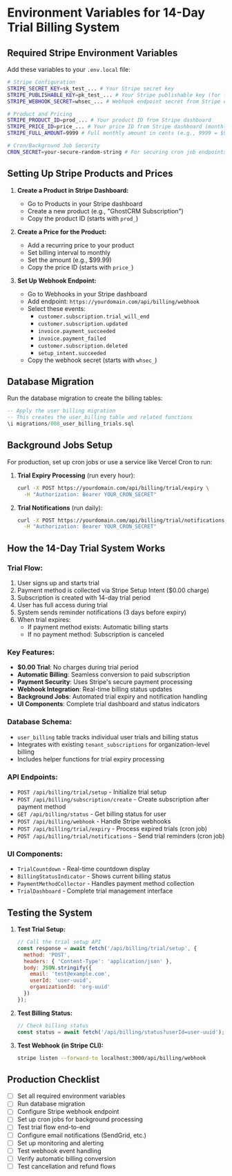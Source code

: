 # Environment Variables for 14-Day Trial Billing System

## Required Stripe Environment Variables

Add these variables to your `.env.local` file:

```bash
# Stripe Configuration
STRIPE_SECRET_KEY=sk_test_... # Your Stripe secret key
STRIPE_PUBLISHABLE_KEY=pk_test_... # Your Stripe publishable key (for frontend)
STRIPE_WEBHOOK_SECRET=whsec_... # Webhook endpoint secret from Stripe dashboard

# Product and Pricing
STRIPE_PRODUCT_ID=prod_... # Your product ID from Stripe dashboard
STRIPE_PRICE_ID=price_... # Your price ID from Stripe dashboard (monthly subscription)
STRIPE_FULL_AMOUNT=9999 # Full monthly amount in cents (e.g., 9999 = $99.99)

# Cron/Background Job Security
CRON_SECRET=your-secure-random-string # For securing cron job endpoints
```

## Setting Up Stripe Products and Prices

1. **Create a Product in Stripe Dashboard:**
   - Go to Products in your Stripe dashboard
   - Create a new product (e.g., "GhostCRM Subscription")
   - Copy the product ID (starts with `prod_`)

2. **Create a Price for the Product:**
   - Add a recurring price to your product
   - Set billing interval to monthly
   - Set the amount (e.g., $99.99)
   - Copy the price ID (starts with `price_`)

3. **Set Up Webhook Endpoint:**
   - Go to Webhooks in your Stripe dashboard
   - Add endpoint: `https://yourdomain.com/api/billing/webhook`
   - Select these events:
     - `customer.subscription.trial_will_end`
     - `customer.subscription.updated`
     - `invoice.payment_succeeded`
     - `invoice.payment_failed`
     - `customer.subscription.deleted`
     - `setup_intent.succeeded`
   - Copy the webhook secret (starts with `whsec_`)

## Database Migration

Run the database migration to create the billing tables:

```sql
-- Apply the user billing migration
-- This creates the user_billing table and related functions
\i migrations/008_user_billing_trials.sql
```

## Background Jobs Setup

For production, set up cron jobs or use a service like Vercel Cron to run:

1. **Trial Expiry Processing** (run every hour):
   ```bash
   curl -X POST https://yourdomain.com/api/billing/trial/expiry \
     -H "Authorization: Bearer YOUR_CRON_SECRET"
   ```

2. **Trial Notifications** (run daily):
   ```bash
   curl -X POST https://yourdomain.com/api/billing/trial/notifications \
     -H "Authorization: Bearer YOUR_CRON_SECRET"
   ```

## How the 14-Day Trial System Works

### Trial Flow:
1. User signs up and starts trial
2. Payment method is collected via Stripe Setup Intent ($0.00 charge)
3. Subscription is created with 14-day trial period
4. User has full access during trial
5. System sends reminder notifications (3 days before expiry)
6. When trial expires:
   - If payment method exists: Automatic billing starts
   - If no payment method: Subscription is canceled

### Key Features:
- **$0.00 Trial**: No charges during trial period
- **Automatic Billing**: Seamless conversion to paid subscription
- **Payment Security**: Uses Stripe's secure payment processing
- **Webhook Integration**: Real-time billing status updates
- **Background Jobs**: Automated trial expiry and notification handling
- **UI Components**: Complete trial dashboard and status indicators

### Database Schema:
- `user_billing` table tracks individual user trials and billing status
- Integrates with existing `tenant_subscriptions` for organization-level billing
- Includes helper functions for trial expiry processing

### API Endpoints:
- `POST /api/billing/trial/setup` - Initialize trial setup
- `POST /api/billing/subscription/create` - Create subscription after payment method
- `GET /api/billing/status` - Get billing status for user
- `POST /api/billing/webhook` - Handle Stripe webhooks
- `POST /api/billing/trial/expiry` - Process expired trials (cron job)
- `POST /api/billing/trial/notifications` - Send trial reminders (cron job)

### UI Components:
- `TrialCountdown` - Real-time countdown display
- `BillingStatusIndicator` - Shows current billing status
- `PaymentMethodCollector` - Handles payment method collection
- `TrialDashboard` - Complete trial management interface

## Testing the System

1. **Test Trial Setup:**
   ```javascript
   // Call the trial setup API
   const response = await fetch('/api/billing/trial/setup', {
     method: 'POST',
     headers: { 'Content-Type': 'application/json' },
     body: JSON.stringify({
       email: 'test@example.com',
       userId: 'user-uuid',
       organizationId: 'org-uuid'
     })
   });
   ```

2. **Test Billing Status:**
   ```javascript
   // Check billing status
   const status = await fetch('/api/billing/status?userId=user-uuid');
   ```

3. **Test Webhook (in Stripe CLI):**
   ```bash
   stripe listen --forward-to localhost:3000/api/billing/webhook
   ```

## Production Checklist

- [ ] Set all required environment variables
- [ ] Run database migration
- [ ] Configure Stripe webhook endpoint
- [ ] Set up cron jobs for background processing
- [ ] Test trial flow end-to-end
- [ ] Configure email notifications (SendGrid, etc.)
- [ ] Set up monitoring and alerting
- [ ] Test webhook event handling
- [ ] Verify automatic billing conversion
- [ ] Test cancellation and refund flows
